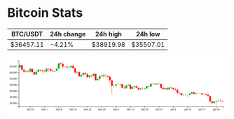 # Bitcoin Stats

BTC/USDT|24h change|24h high|24h low|
|---|---|---|---|
|$36457.11|-4.21%|$38919.98|$35507.01|

<img src="./chart.svg">
